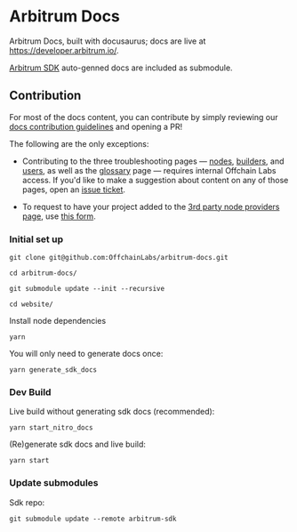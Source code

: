 # Arbitrum Docs

Arbitrum Docs, built with docusaurus; docs are live at https://developer.arbitrum.io/.

[Arbitrum SDK](https://github.com/OffchainLabs/arbitrum-sdk) auto-genned docs are included as submodule.

## Contribution

For most of the docs content, you can contribute by simply reviewing our [docs contribution guidelines](https://docs.arbitrum.io/for-devs/contribute) and opening a PR!

The following are the only exceptions:

- Contributing to the three troubleshooting pages — [nodes](arbitrum-docs/partials/_troubleshooting-nodes-partial.md), [builders](arbitrum-docs/partials/_troubleshooting-building-partial.md), and [users](arbitrum-docs/partials/_troubleshooting-users-partial.md), as well as the [glossary](arbitrum-docs/partials/_glossary-partial.md) page — requires internal Offchain Labs access. If you'd like to make a suggestion about content on any of those pages, open an [issue ticket](https://github.com/OffchainLabs/arbitrum-docs/issues).

- To request to have your project added to the [3rd party node providers page](arbitrum-docs/node-running/node-providers.mdx), use [this form](https://docs.google.com/forms/d/e/1FAIpQLSc_v8j7sc4ffE6U-lJJyLMdBoIubf7OIhGtCqvK3cGPGoLr7w/viewform).

### Initial set up

```shell
git clone git@github.com:OffchainLabs/arbitrum-docs.git

cd arbitrum-docs/

git submodule update --init --recursive

cd website/
```

Install node dependencies

```
yarn
```

You will only need to generate docs once:

```
yarn generate_sdk_docs
```

### Dev Build

Live build without generating sdk docs (recommended):

```
yarn start_nitro_docs
```

(Re)generate sdk docs and live build:

```
yarn start
```

### Update submodules

Sdk repo:

```
git submodule update --remote arbitrum-sdk
```
